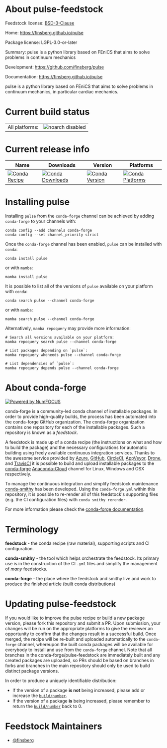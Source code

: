 About pulse-feedstock
=====================

Feedstock license: [BSD-3-Clause](https://github.com/conda-forge/pulse-feedstock/blob/main/LICENSE.txt)

Home: https://finsberg.github.io/pulse

Package license: LGPL-3.0-or-later

Summary: pulse is a python library based on FEniCS that aims to solve problems in continuum mechanics

Development: https://github.com/finsberg/pulse

Documentation: https://finsberg.github.io/pulse

pulse is a python library based on FEniCS that aims to solve
problems in continuum mechanics, in particular cardiac mechanics.


Current build status
====================


<table><tr>
    <td>All platforms:</td>
    <td>
      <img src="https://img.shields.io/badge/noarch-disabled-lightgrey.svg" alt="noarch disabled">
    </td>
  </tr>
</table>

Current release info
====================

| Name | Downloads | Version | Platforms |
| --- | --- | --- | --- |
| [![Conda Recipe](https://img.shields.io/badge/recipe-pulse-green.svg)](https://anaconda.org/conda-forge/pulse) | [![Conda Downloads](https://img.shields.io/conda/dn/conda-forge/pulse.svg)](https://anaconda.org/conda-forge/pulse) | [![Conda Version](https://img.shields.io/conda/vn/conda-forge/pulse.svg)](https://anaconda.org/conda-forge/pulse) | [![Conda Platforms](https://img.shields.io/conda/pn/conda-forge/pulse.svg)](https://anaconda.org/conda-forge/pulse) |

Installing pulse
================

Installing `pulse` from the `conda-forge` channel can be achieved by adding `conda-forge` to your channels with:

```
conda config --add channels conda-forge
conda config --set channel_priority strict
```

Once the `conda-forge` channel has been enabled, `pulse` can be installed with `conda`:

```
conda install pulse
```

or with `mamba`:

```
mamba install pulse
```

It is possible to list all of the versions of `pulse` available on your platform with `conda`:

```
conda search pulse --channel conda-forge
```

or with `mamba`:

```
mamba search pulse --channel conda-forge
```

Alternatively, `mamba repoquery` may provide more information:

```
# Search all versions available on your platform:
mamba repoquery search pulse --channel conda-forge

# List packages depending on `pulse`:
mamba repoquery whoneeds pulse --channel conda-forge

# List dependencies of `pulse`:
mamba repoquery depends pulse --channel conda-forge
```


About conda-forge
=================

[![Powered by
NumFOCUS](https://img.shields.io/badge/powered%20by-NumFOCUS-orange.svg?style=flat&colorA=E1523D&colorB=007D8A)](https://numfocus.org)

conda-forge is a community-led conda channel of installable packages.
In order to provide high-quality builds, the process has been automated into the
conda-forge GitHub organization. The conda-forge organization contains one repository
for each of the installable packages. Such a repository is known as a *feedstock*.

A feedstock is made up of a conda recipe (the instructions on what and how to build
the package) and the necessary configurations for automatic building using freely
available continuous integration services. Thanks to the awesome service provided by
[Azure](https://azure.microsoft.com/en-us/services/devops/), [GitHub](https://github.com/),
[CircleCI](https://circleci.com/), [AppVeyor](https://www.appveyor.com/),
[Drone](https://cloud.drone.io/welcome), and [TravisCI](https://travis-ci.com/)
it is possible to build and upload installable packages to the
[conda-forge](https://anaconda.org/conda-forge) [Anaconda-Cloud](https://anaconda.org/)
channel for Linux, Windows and OSX respectively.

To manage the continuous integration and simplify feedstock maintenance
[conda-smithy](https://github.com/conda-forge/conda-smithy) has been developed.
Using the ``conda-forge.yml`` within this repository, it is possible to re-render all of
this feedstock's supporting files (e.g. the CI configuration files) with ``conda smithy rerender``.

For more information please check the [conda-forge documentation](https://conda-forge.org/docs/).

Terminology
===========

**feedstock** - the conda recipe (raw material), supporting scripts and CI configuration.

**conda-smithy** - the tool which helps orchestrate the feedstock.
                   Its primary use is in the construction of the CI ``.yml`` files
                   and simplify the management of *many* feedstocks.

**conda-forge** - the place where the feedstock and smithy live and work to
                  produce the finished article (built conda distributions)


Updating pulse-feedstock
========================

If you would like to improve the pulse recipe or build a new
package version, please fork this repository and submit a PR. Upon submission,
your changes will be run on the appropriate platforms to give the reviewer an
opportunity to confirm that the changes result in a successful build. Once
merged, the recipe will be re-built and uploaded automatically to the
`conda-forge` channel, whereupon the built conda packages will be available for
everybody to install and use from the `conda-forge` channel.
Note that all branches in the conda-forge/pulse-feedstock are
immediately built and any created packages are uploaded, so PRs should be based
on branches in forks and branches in the main repository should only be used to
build distinct package versions.

In order to produce a uniquely identifiable distribution:
 * If the version of a package **is not** being increased, please add or increase
   the [``build/number``](https://docs.conda.io/projects/conda-build/en/latest/resources/define-metadata.html#build-number-and-string).
 * If the version of a package **is** being increased, please remember to return
   the [``build/number``](https://docs.conda.io/projects/conda-build/en/latest/resources/define-metadata.html#build-number-and-string)
   back to 0.

Feedstock Maintainers
=====================

* [@finsberg](https://github.com/finsberg/)

